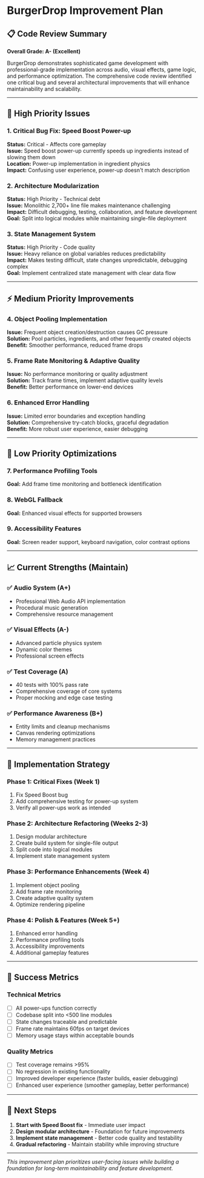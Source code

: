 # BurgerDrop Improvement Plan

## 📋 Code Review Summary

**Overall Grade: A- (Excellent)**

BurgerDrop demonstrates sophisticated game development with professional-grade implementation across audio, visual effects, game logic, and performance optimization. The comprehensive code review identified one critical bug and several architectural improvements that will enhance maintainability and scalability.

---

## 🚨 **High Priority Issues**

### 1. **Critical Bug Fix: Speed Boost Power-up** 
**Status:** Critical - Affects core gameplay  
**Issue:** Speed boost power-up currently speeds up ingredients instead of slowing them down  
**Location:** Power-up implementation in ingredient physics  
**Impact:** Confusing user experience, power-up doesn't match description  

### 2. **Architecture Modularization**
**Status:** High Priority - Technical debt  
**Issue:** Monolithic 2,700+ line file makes maintenance challenging  
**Impact:** Difficult debugging, testing, collaboration, and feature development  
**Goal:** Split into logical modules while maintaining single-file deployment  

### 3. **State Management System**
**Status:** High Priority - Code quality  
**Issue:** Heavy reliance on global variables reduces predictability  
**Impact:** Makes testing difficult, state changes unpredictable, debugging complex  
**Goal:** Implement centralized state management with clear data flow  

---

## ⚡ **Medium Priority Improvements**

### 4. **Object Pooling Implementation**
**Issue:** Frequent object creation/destruction causes GC pressure  
**Solution:** Pool particles, ingredients, and other frequently created objects  
**Benefit:** Smoother performance, reduced frame drops  

### 5. **Frame Rate Monitoring & Adaptive Quality**
**Issue:** No performance monitoring or quality adjustment  
**Solution:** Track frame times, implement adaptive quality levels  
**Benefit:** Better performance on lower-end devices  

### 6. **Enhanced Error Handling**
**Issue:** Limited error boundaries and exception handling  
**Solution:** Comprehensive try-catch blocks, graceful degradation  
**Benefit:** More robust user experience, easier debugging  

---

## 🔧 **Low Priority Optimizations**

### 7. **Performance Profiling Tools**
**Goal:** Add frame time monitoring and bottleneck identification  

### 8. **WebGL Fallback**
**Goal:** Enhanced visual effects for supported browsers  

### 9. **Accessibility Features**
**Goal:** Screen reader support, keyboard navigation, color contrast options  

---

## 📈 **Current Strengths (Maintain)**

### ✅ **Audio System (A+)**
- Professional Web Audio API implementation
- Procedural music generation
- Comprehensive resource management

### ✅ **Visual Effects (A-)**
- Advanced particle physics system
- Dynamic color themes
- Professional screen effects

### ✅ **Test Coverage (A)**
- 40 tests with 100% pass rate
- Comprehensive coverage of core systems
- Proper mocking and edge case testing

### ✅ **Performance Awareness (B+)**
- Entity limits and cleanup mechanisms
- Canvas rendering optimizations
- Memory management practices

---

## 🎯 **Implementation Strategy**

### **Phase 1: Critical Fixes (Week 1)**
1. Fix Speed Boost bug
2. Add comprehensive testing for power-up system
3. Verify all power-ups work as intended

### **Phase 2: Architecture Refactoring (Weeks 2-3)**
1. Design modular architecture
2. Create build system for single-file output
3. Split code into logical modules
4. Implement state management system

### **Phase 3: Performance Enhancements (Week 4)**
1. Implement object pooling
2. Add frame rate monitoring
3. Create adaptive quality system
4. Optimize rendering pipeline

### **Phase 4: Polish & Features (Week 5+)**
1. Enhanced error handling
2. Performance profiling tools
3. Accessibility improvements
4. Additional gameplay features

---

## 🚀 **Success Metrics**

### **Technical Metrics**
- [ ] All power-ups function correctly
- [ ] Codebase split into <500 line modules
- [ ] State changes traceable and predictable
- [ ] Frame rate maintains 60fps on target devices
- [ ] Memory usage stays within acceptable bounds

### **Quality Metrics**
- [ ] Test coverage remains >95%
- [ ] No regression in existing functionality
- [ ] Improved developer experience (faster builds, easier debugging)
- [ ] Enhanced user experience (smoother gameplay, better performance)

---

## 📝 **Next Steps**

1. **Start with Speed Boost fix** - Immediate user impact
2. **Design modular architecture** - Foundation for future improvements
3. **Implement state management** - Better code quality and testability
4. **Gradual refactoring** - Maintain stability while improving structure

---

*This improvement plan prioritizes user-facing issues while building a foundation for long-term maintainability and feature development.*